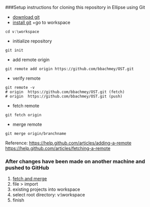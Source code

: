 ###Setup instructions for cloning this repository in Ellipse using Git
+ [download git](https://github.com/bbachmey/GitHow/blob/master/download.md)
+ [install git](https://github.com/bbachmey/GitHow/blob/master/install_git.md)
+go to workspace
```
cd v:\workspace
```
+ initialize repository
```
git init
```
+ add remote origin
```
git remote add origin https://github.com/bbachmey/OST.git
```
+ verify remote
```
git remote -v
# origin  https://github.com/bbachmey/OST.git (fetch)
# origin  https://github.com/bbachmey/OST.git (push)
```
+ fetch remote
```
git fetch origin
```
+ merge remote
```
git merge origin/branchname
```

Reference:
https://help.github.com/articles/adding-a-remote  
https://help.github.com/articles/fetching-a-remote  

### After changes have been made on another machine and pushed to GitHub

1. [fetch and merge](https://github.com/bbachmey/GitHow/blob/master/fetch_and_merge.md)
2. file > import
3. existing projects into workspace
4. select root directory: v:\workspace
5. finish
